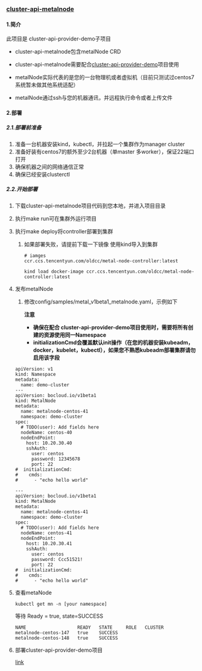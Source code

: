 ### [cluster-api-metalnode](https://github.com/git-czy/cluster-api-metalnode)

#### 1.简介

此项目是 cluster-api-provider-demo子项目

- cluster-api-metalnode包含metalNode CRD
- cluster-api-metalnode需要配合[cluster-api-provider-demo](https://github.com/git-czy/cluster-api-provider-demo)项目使用

- metalNode实际代表的是您的一台物理机或者虚拟机（目前只测试过centos7系统暂未做其他系统适配）
- metalNode通过ssh与您的机器通讯，并远程执行命令或者上传文件

#### 2.部署

##### 2.1.部署前准备

1. 准备一台机器安装kind，kubectl，并拉起一个集群作为manager cluster
2. 准备好装有centos7的额外至少2台机器（单master 多worker），保证22端口打开
3. 确保机器之间的网络通信正常
4. 确保已经安装clusterctl

##### 2.2.开始部署

1. 下载cluster-api-metalnode项目代码到您本地，并进入项目目录

2. 执行make run可在集群外运行项目

3. 执行make deploy将controller部署到集群

   1. 如果部署失败，请提前下载一下镜像 使用kind导入到集群

      ```
      # iamges
      ccr.ccs.tencentyun.com/oldcc/metal-node-controller:latest
      
      kind load docker-image ccr.ccs.tencentyun.com/oldcc/metal-node-controller:latest
      ```

4. 发布metalNode

   1. 修改config/samples/metal_v1beta1_metalnode.yaml，示例如下

      **注意**

      - **确保在配合 cluster-api-provider-demo项目使用时，需要将所有创建的资源使用同一Namespace**
      - **initializationCmd会覆盖默认init操作（在您的机器安装kubeadm，docker，kubelet，kubectl），如果您不熟悉kubeadm部署集群请勿启用该字段**

   ```
   apiVersion: v1
   kind: Namespace
   metadata:
     name: demo-cluster
   ---
   apiVersion: bocloud.io/v1beta1
   kind: MetalNode
   metadata:
     name: metalnode-centos-41
     namespace: demo-cluster
   spec:
     # TODO(user): Add fields here
     nodeName: centos-40
     nodeEndPoint:
       host: 10.20.30.40
       sshAuth:
         user: centos
         password: 12345678
         port: 22
   #  initializationCmd:
   #    cmds:
   #      - "echo hello world"
   
   ---
   apiVersion: bocloud.io/v1beta1
   kind: MetalNode
   metadata:
     name: metalnode-centos-41
     namespace: demo-cluster
   spec:
     # TODO(user): Add fields here
     nodeName: centos-41
     nodeEndPoint:
       host: 10.20.30.41
       sshAuth:
         user: centos
         password: Ccc51521!
         port: 22
   #  initializationCmd:
   #    cmds:
   #      - "echo hello world"
   ```

5. 查看metaNode

   ```
   kubectl get mn -n [your namespace]
   ```

   等待 Ready = true, state=SUCCESS

   ```
   NAME                   READY   STATE     ROLE   CLUSTER
   metalnode-centos-147   true    SUCCESS          
   metalnode-centos-148   true    SUCCESS  
   ```

6. 部署cluster-api-provider-demo项目

   [link](https://github.com/git-czy/cluster-api-provider-demo/blob/main/README.md)



​		

